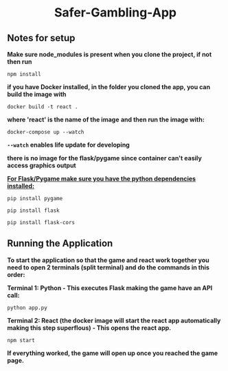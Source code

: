 # <center>Safer-Gambling-App</center>




##  Notes for setup 
**Make sure node_modules is present when you clone the project, if not then run** 

`npm install`

**if you have Docker installed, in the folder you cloned the app, you can build the image  with**

`docker build -t react .`

**where 'react' is the name of the image**
**and then run the image with:**

`docker-compose up --watch`

**`--watch` enables life update for developing**

**there is no image for the flask/pygame since container can't easily access graphics output**
 
<ins><strong>For Flask/Pygame make sure you have the python dependencies installed:</strong></ins>

`pip install pygame`

`pip install flask`

`pip install flask-cors`
 
 
## Running the Application
**To start the application so that the game and react work together you need to open 2 terminals (split terminal) and do the commands in this order:**

**Terminal 1: Python - This executes Flask making the game have an API call:**

`python app.py`
 
**Terminal 2: React (the docker image will start the react app automatically making this step superflous) - This opens the react app.**

`npm start`

**If everything worked, the game will open up once you reached the game page.**